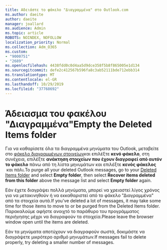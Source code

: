 ```yaml
---
title: Αδειάστε το φάκελο "Διαγραμμένα" στο Outlook.com
ms.author: daeite
author: daeite
manager: joallard
ms.audience: Admin
ms.topic: article
ROBOTS: NOINDEX, NOFOLLOW
localization_priority: Normal
ms.collection: Adm_O365
ms.custom:
- "9000751"
- "2689"
ms.openlocfilehash: 4438fdd0c0d4aa5d9dce358f5b8f865005e1d134
ms.sourcegitcommit: defe2c412567b596fa8c3ab52111bde712ebb314
ms.translationtype: MT
ms.contentlocale: el-GR
ms.lasthandoff: 10/29/2019
ms.locfileid: "37768692"
---
```

# <a name="empty-the-deleted-items-folder"></a><span data-ttu-id="4c0c1-102">Άδειασμα του φακέλου "Διαγραμμένα"</span><span class="sxs-lookup"><span data-stu-id="4c0c1-102">Empty the Deleted Items folder</span></span>

<span data-ttu-id="4c0c1-103">Για να καθαρίσετε όλα τα διαγραμμένα μηνύματα του Outlook, μεταβείτε στο [φάκελο διαγραμμένων στοιχείων](https://outlook.live.com/mail/deleteditems)και επιλέξτε **κενό φάκελο**, στη συνέχεια, επιλέξτε **ανάκτηση στοιχείων που έχουν διαγραφεί από αυτόν το φάκελο** πάνω από τη λίστα μηνυμάτων και επιλέξτε **κενός φάκελος**  και πάλι.</span><span class="sxs-lookup"><span data-stu-id="4c0c1-103">To purge all your deleted Outlook messages, go to your [Deleted Items folder](https://outlook.live.com/mail/deleteditems) and select **Empty folder**, then select **Recover items deleted from this folder** above the message list and select **Empty folder** again.</span></span>

<span data-ttu-id="4c0c1-104">Εάν έχετε διαγράψει πολλά μηνύματα, μπορεί να χρειαστεί λίγος χρόνος για να μετακινηθούν ή να εκκαθαριστεί από το φάκελο "Διαγραμμένα" από τα στοιχεία αυτά.</span><span class="sxs-lookup"><span data-stu-id="4c0c1-104">If you've deleted a lot of messages, it may take some time for those items to move to or be purged from the Deleted Items folder.</span></span> <span data-ttu-id="4c0c1-105">Παρακαλούμε αφήστε ανοιχτό το παράθυρο του προγράμματος περιήγησης μέχρι να διαγραφούν τα στοιχεία.</span><span class="sxs-lookup"><span data-stu-id="4c0c1-105">Please leave the browser window open until the items are deleted.</span></span>

<span data-ttu-id="4c0c1-106">Εάν τα μηνύματα αποτύχουν να διαγραφούν σωστά, δοκιμάστε να διαγράψετε μικρότερο αριθμό μηνυμάτων.</span><span class="sxs-lookup"><span data-stu-id="4c0c1-106">If messages fail to delete properly, try deleting a smaller number of messages.</span></span>